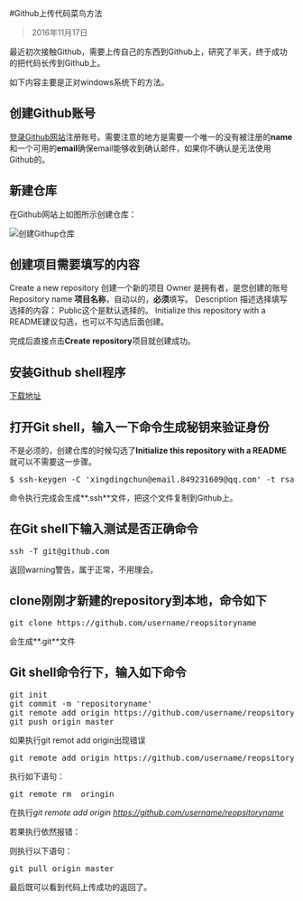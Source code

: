 #Github上传代码菜鸟方法
> 2016年11月17日


最近初次接触Github，需要上传自己的东西到Github上，研究了半天，终于成功的把代码长传到Github上。

如下内容主要是正对windows系统下的方法。

## 创建Github账号

[登录Github网站](https://github.com)注册账号。需要注意的地方是需要一个唯一的没有被注册的**name**和一个可用的**email**确保email能够收到确认邮件，如果你不确认是无法使用Github的。

## 新建仓库

在Github网站上如图所示创建仓库：

![创建Githup仓库](http://lazynight.me/wp-content/uploads/2013/05/newgithub.png "Github网站界面")
## 创建项目需要填写的内容

Create a new repository 创建一个新的项目
Owner 是拥有者，是您创建的账号
Repository name **项目名称**，自动以的，**必须**填写。
Description 描述选择填写
选择的内容：
Public这个是默认选择的。
Initialize this repository with a README建议勾选，也可以不勾选后面创建。

完成后直接点击**Create repository**项目就创建成功。

## 安装Github shell程序
[下载地址](ttps://desktop.github.com)
## 打开Git shell，输入一下命令生成秘钥来验证身份

不是必须的，创建仓库的时候勾选了**Initialize this repository with a README**就可以不需要这一步骤。
<pre>
$ ssh-keygen -C 'xingdingchun@email.849231609@qq.com' -t rsa
</pre>

命令执行完成会生成**.ssh**文件，把这个文件复制到Github上。

## 在Git shell下输入测试是否正确命令
<pre>
ssh -T git@github.com
</pre>

返回warning警告，属于正常，不用理会。
## clone刚刚才新建的repository到本地，命令如下

<pre>
git clone https://github.com/username/reopsitoryname
</pre>

会生成**.git**文件
## Git shell命令行下，输入如下命令

<pre>
git init
git commit -m 'repositoryname'
git remote add origin https://github.com/username/reopsitoryname
git push origin master
</pre>

如果执行git remot add origin出现错误

<pre>
git remote add origin https://github.com/username/reopsitoryname
</pre>

执行如下语句：

<pre>
git remote rm  oringin
</pre>
在执行*git remote add origin https://github.com/username/reopsitoryname*

若果执行依然报错：

则执行以下语句：

<pre>
git pull origin master
</pre>

最后既可以看到代码上传成功的返回了。